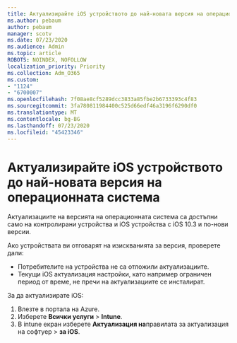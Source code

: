 ```yaml
---
title: Актуализирайте iOS устройството до най-новата версия на операционната система
ms.author: pebaum
author: pebaum
manager: scotv
ms.date: 07/23/2020
ms.audience: Admin
ms.topic: article
ROBOTS: NOINDEX, NOFOLLOW
localization_priority: Priority
ms.collection: Adm_O365
ms.custom:
- "1124"
- "6700007"
ms.openlocfilehash: 7f08ae8cf5289dcc3833a85fbe2b6733393c4f83
ms.sourcegitcommit: 3fa780811984400c525d66edf46a3196f6290df0
ms.translationtype: MT
ms.contentlocale: bg-BG
ms.lasthandoff: 07/23/2020
ms.locfileid: "45423346"
---
```

# <a name="update-ios-device-to-latest-os-version"></a>Актуализирайте iOS устройството до най-новата версия на операционната система

Актуализациите на версията на операционната система са достъпни само на контролирани устройства и iOS устройства с iOS 10.3 и по-нови версии.

Ако устройствата ви отговарят на изискванията за версия, проверете дали:  
- Потребителите на устройства не са отложили актуализациите.  
- Текущи iOS актуализация настройки, като например ограничен период от време, не пречи на актуализациите се инсталират.

За да актуализирате iOS:

1. Влезте в портала на Azure.
2. Изберете **Всички услуги**  >  **Intune**.
3. В intune екран изберете **Актуализация на**правилата за актуализация на софтуер  >  **за iOS**.